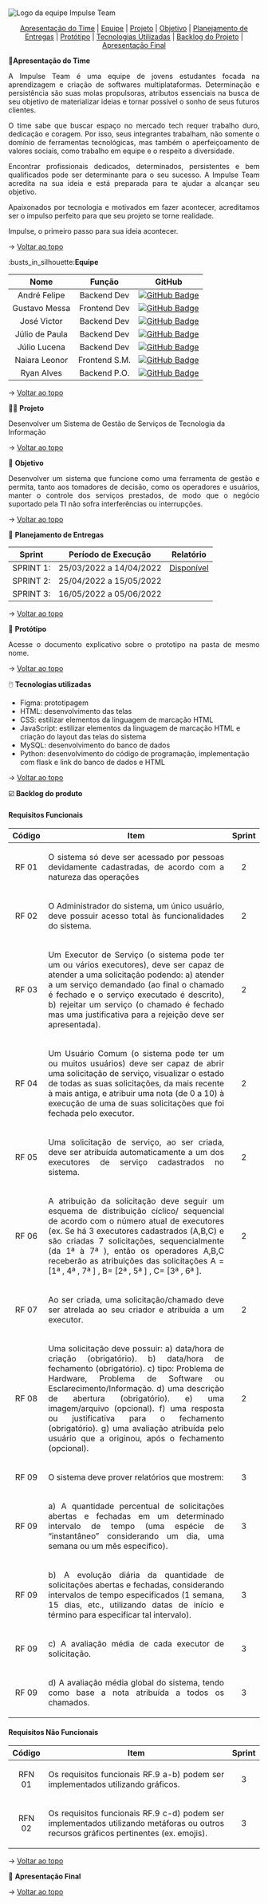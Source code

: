 <br id="topo">

![Logo da equipe Impulse Team](https://user-images.githubusercontent.com/101960339/159195912-7c688cba-336c-4172-8952-970e5a244a30.jpeg)

<p align="center">
    <a href="#apresentação">Apresentação do Time</a>       |
    <a href="#equipe">Equipe</a>                           |  
    <a href="#projeto">Projeto</a>                         |  
    <a href="#objetivo">Objetivo</a>                       |  
    <a href="#planejamento">Planejamento de Entregas</a>   |
    <a href="#prototipo">Protótipo</a>                     |  
    <a href="#tecnologias">Tecnologias Utilizadas</a>      |  
    <a href="#backlogdoprojeto">Backlog do Projeto</a>     |  
    <a href="#apfinal">Apresentação Final</a>              

</p>

<span id="apresentação">

🎤<b>Apresentação do Time</b>

<p align="justify"> A Impulse Team é uma equipe de jovens estudantes focada na aprendizagem e criação de softwares multiplataformas. Determinação e persistência são suas molas propulsoras, atributos essenciais na busca de seu objetivo de materializar ideias e tornar possível o sonho de seus futuros clientes. </p>
<p align="justify"> O time sabe que buscar espaço no mercado tech requer trabalho duro, dedicação e coragem. Por isso, seus integrantes trabalham, não somente o domínio de ferramentas tecnológicas, mas também o aperfeiçoamento de valores sociais, como trabalho em equipe e o respeito a diversidade. </p> 
<p align="justify"> Encontrar profissionais dedicados, determinados, persistentes e bem qualificados pode ser determinante para o seu sucesso. A Impulse Team acredita na sua ideia e está preparada para te ajudar a alcançar seu objetivo. </p>
<p align="justify"> Apaixonados por tecnologia e motivados em fazer acontecer, acreditamos ser o impulso perfeito para que seu projeto se torne realidade. </p>
<p align="justify"> Impulse, o primeiro passo para sua ideia acontecer. </p>

→ [Voltar ao topo](#topo)
    

<span id="equipe">
:busts_in_silhouette:<b>Equipe</b>
<p></p> 

|       Nome       |     Função     |      GitHub
|:----------------:|:--------------:|:-------------------------------------------------------------------:|
|   André Felipe   | Backend   Dev  | [![GitHub Badge](https://github.com/impulseteam/projeto-integrador-2022-1---FATEC-DSM/blob/main/imagens%20read.me/github_icon.png)](https://github.com/fecosta290)   |
|   Gustavo Messa  | Frontend  Dev  | [![GitHub Badge](https://github.com/impulseteam/projeto-integrador-2022-1---FATEC-DSM/blob/main/imagens%20read.me/github_icon.png)](https://github.com/gmessa)       |
|   José Victor    | Backend   Dev  | [![GitHub Badge](https://github.com/impulseteam/projeto-integrador-2022-1---FATEC-DSM/blob/main/imagens%20read.me/github_icon.png)](https://github.com/HenningerJv)  |
|   Júlio de Paula | Backend   Dev  | [![GitHub Badge](https://github.com/impulseteam/projeto-integrador-2022-1---FATEC-DSM/blob/main/imagens%20read.me/github_icon.png)](https://github.com/JulioPm142)   |
|   Júlio Lucena   | Backend   Dev  | [![GitHub Badge](https://github.com/impulseteam/projeto-integrador-2022-1---FATEC-DSM/blob/main/imagens%20read.me/github_icon.png)](https://github.com/JulioL2001)   |
|   Naiara Leonor  | Frontend  S.M. | [![GitHub Badge](https://github.com/impulseteam/projeto-integrador-2022-1---FATEC-DSM/blob/main/imagens%20read.me/github_icon.png)](https://github.com/nai-leonor)   |
|   Ryan Alves     | Backend   P.O. | [![GitHub Badge](https://github.com/impulseteam/projeto-integrador-2022-1---FATEC-DSM/blob/main/imagens%20read.me/github_icon.png)](https://github.com/XLryan246)    |

→ [Voltar ao topo](#topo)
    

<span id="projeto">
👩‍💻 <b>Projeto</b> 
<p></p>
<p> Desenvolver um Sistema de Gestão de Serviços de Tecnologia da Informação </p>

→ [Voltar ao topo](#topo)
    

<span id="objetivo">
🎯 <b>Objetivo</b>
<p></p>
<p align="justify"> Desenvolver um sistema que funcione como uma ferramenta de gestão e permita, tanto aos tomadores de decisão, como os operadores e usuários, manter o controle dos serviços prestados, de modo que o negócio suportado pela TI não sofra interferências ou interrupções. </p>
    
→ [Voltar ao topo](#topo)


<span id="planejamento">
📑 <b>Planejamento de Entregas</b>
<p></p>

|  Sprint |  Período de Execução   |  Relatório  |
|:-------:|:----------------------:|:-----------:|
|SPRINT 1:| 25/03/2022 a 14/04/2022| [Disponível](https://github.com/impulseteam/projeto-integrador-2022-1---FATEC-DSM/tree/main/planejamento/sprint-1) |
|SPRINT 2:| 25/04/2022 a 15/05/2022|             |
|SPRINT 3:| 16/05/2022 a 05/06/2022|             |
    
→ [Voltar ao topo](#topo)

    
<span id="prototipo">
📝 <b>Protótipo</b>
<p align="justify">Acesse o documento explicativo sobre o prototipo na pasta de mesmo nome. </p>

→ [Voltar ao topo](#topo)

    
<span id="tecnologias">
🖱️ <b>Tecnologias utilizadas</b>
<p></p>
    
* Figma: prototipagem
* HTML: desenvolvimento das telas
* CSS: estilizar elementos da linguagem de marcação HTML 
* JavaScript: estilizar elementos da linguagem de marcação HTML e criação do layout das telas do sistema
* MySQL: desenvolvimento do banco de dados
* Python: desenvolvimento do código de programação, implementação com flask e link do banco de dados e HTML
    
→ [Voltar ao topo](#topo)
  

<span id="backlogdoprojeto">
☑️ <b>Backlog do produto</b>
    
#### Requisitos Funcionais

|Código |                                                  Item                                                     |   Sprint   |
|:-----:|:---------------------------------------------------------------------------------------------------------:|:----------:|
| RF 01 | <p align="justify">O sistema só deve ser acessado por pessoas devidamente cadastradas, de acordo com a natureza das operações</p>|      2     |
| RF 02 | <p align="justify">O Administrador do sistema, um único usuário, deve possuir acesso total às funcionalidades do sistema.</p>|      2     |
| RF 03 | <p align="justify">Um Executor de Serviço (o sistema pode ter um ou vários executores), deve ser capaz de atender a uma solicitação podendo: a) atender a um serviço demandado (ao final o chamado é fechado e o serviço executado é descrito), b) rejeitar um serviço (o chamado é fechado mas uma justificativa para a rejeição deve ser apresentada).</p> |      2     |              
| RF 04 | <p align="justify">Um Usuário Comum (o sistema pode ter um ou muitos usuários) deve ser capaz de abrir uma solicitação de serviço, visualizar o estado de todas as suas solicitações, da mais recente à mais antiga, e atribuir uma nota (de 0 a 10) à execução de uma de suas solicitações que foi fechada pelo executor.</p> |      2     |                                         
| RF 05 | <p align="justify">Uma solicitação de serviço, ao ser criada, deve ser atribuída automaticamente a um dos executores de serviço cadastrados no sistema.</p> |      2     |                                      
| RF 06 | <p align="justify">A atribuição da solicitação deve seguir um esquema de distribuição cíclico/ sequencial de acordo com o número atual de executores (ex. Se há 3 executores cadastrados (A,B,C) e são criadas 7 solicitações, sequencialmente (da 1ª à 7ª ), então os operadores A,B,C receberão as atribuições das solicitações A =[1ª , 4ª , 7ª ] , B= [2ª , 5ª ] , C= [3ª , 6ª ].</p>|      2     |                   
| RF 07 | <p align="justify">Ao ser criada, uma solicitação/chamado deve ser atrelada ao seu criador e atribuída a um executor.</p>|      2     |
| RF 08 | <p align="justify">Uma solicitação deve possuir: a) data/hora de criação (obrigatório). b) data/hora de fechamento (obrigatório). c) tipo: Problema de Hardware, Problema de Software ou Esclarecimento/Informação. d) uma descrição de abertura (obrigatório). e) uma imagem/arquivo (opcional). f) uma resposta ou justificativa para o fechamento (obrigatório). g) uma avaliação atribuída pelo usuário que a originou, após o fechamento (opcional).</p>|      2     |
| RF 09 | <p align="justify">O sistema deve prover relatórios que mostrem: </p>|      3     |
| RF 09 | <p align="justify">a) A quantidade percentual de solicitações abertas e fechadas em um determinado intervalo de tempo (uma espécie de “instantâneo” considerando um dia, uma semana ou um mês específico). </p>|      3     |
| RF 09 |<p align="justify">b) A evolução diária da quantidade de solicitações abertas e fechadas, considerando intervalos de tempo especificados (1 semana, 15 dias, etc., utilizando datas de início e término para especificar tal intervalo). </p>|      3     |
| RF 09 |<p align="justify">c) A avaliação média de cada executor de solicitação. </p>|      3     |
| RF 09 |<p align="justify">d) A avaliação média global do sistema, tendo como base a nota atribuída a todos os chamados.</p> |      3     |


#### Requisitos Não Funcionais

| Código |                                                         Item                                                                           |   Sprint   |
| :----: | :-------------------------------------------------------------------------------------------------------------------------------------:| :--------: |
| RFN 01 | <p align="justify">Os requisitos funcionais RF.9 a-b) podem ser implementados utilizando gráficos. </p>                                |      3     |
| RFN 02 | <p align="justify">Os requisitos funcionais RF.9 c-d) podem ser implementados utilizando metáforas ou outros recursos gráficos pertinentes (ex. emojis).</p>  |     3     |
    
    
→ [Voltar ao topo](#topo)  
    
    
<span id="apfinal">
🏁 <b>Apresentação Final</b>
<p></p>
    
→ [Voltar ao topo](#topo)
